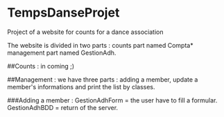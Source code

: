 # TempsDanseProjet
Project of a website for counts for a dance association

The website is divided in two parts :
counts part named Compta*
management part named GestionAdh.

##Counts :
in coming ;)

##Management :
we have three parts : adding a member, update a member's informations and print the list by classes.

###Adding a member :
GestionAdhForm = the user have to fill a formular.
GestionAdhBDD = return of the server.

###
